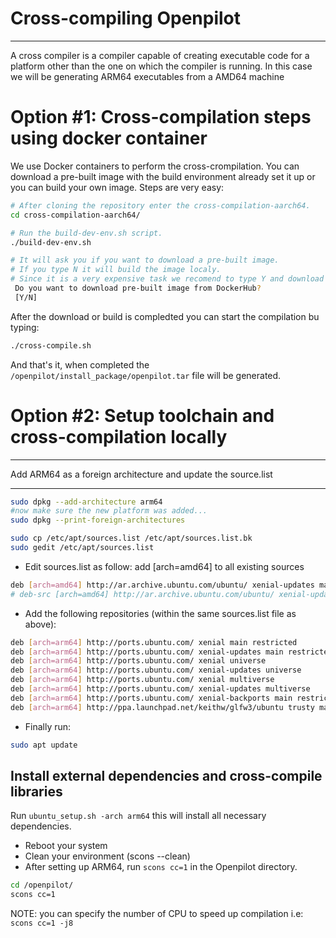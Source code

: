 # Cross-compiling Openpilot
----

A cross compiler is a compiler capable of creating executable code for a platform other than the one on which the compiler is running. In this case we will be generating ARM64 executables from a AMD64 machine

# Option #1: Cross-compilation steps using docker container

We use Docker containers to perform the cross-crompilation. You can download a pre-built image with the build environment already set it up or you can build your own image. Steps are very easy:

```bash
# After cloning the repository enter the cross-compilation-aarch64.
cd cross-compilation-aarch64/

# Run the build-dev-env.sh script.
./build-dev-env.sh

# It will ask you if you want to download a pre-built image.
# If you type N it will build the image localy.
# Since it is a very expensive task we recomend to type Y and download the pre-built image.
 Do you want to download pre-built image from DockerHub? 
 [Y/N] 
```

After the download or build is compledted you can start the compilation bu typing:

```bash
./cross-compile.sh
```

And that's it, when completed the `/openpilot/install_package/openpilot.tar` file will be generated.

# Option #2: Setup toolchain and cross-compilation locally 

----

Add ARM64 as a foreign architecture and update the source.list

---

```bash
sudo dpkg --add-architecture arm64
#now make sure the new platform was added...
sudo dpkg --print-foreign-architectures

sudo cp /etc/apt/sources.list /etc/apt/sources.list.bk
sudo gedit /etc/apt/sources.list
```

* Edit sources.list as follow:
add [arch=amd64] to all existing sources
```bash
deb [arch=amd64] http://ar.archive.ubuntu.com/ubuntu/ xenial-updates main restricted
# deb-src [arch=amd64] http://ar.archive.ubuntu.com/ubuntu/ xenial-updates main restricted
```

* Add the following repositories (within the same sources.list file as above):

```bash
deb [arch=arm64] http://ports.ubuntu.com/ xenial main restricted
deb [arch=arm64] http://ports.ubuntu.com/ xenial-updates main restricted
deb [arch=arm64] http://ports.ubuntu.com/ xenial universe
deb [arch=arm64] http://ports.ubuntu.com/ xenial-updates universe
deb [arch=arm64] http://ports.ubuntu.com/ xenial multiverse
deb [arch=arm64] http://ports.ubuntu.com/ xenial-updates multiverse
deb [arch=arm64] http://ports.ubuntu.com/ xenial-backports main restricted universe multiverse
deb [arch=arm64] http://ppa.launchpad.net/keithw/glfw3/ubuntu trusty main
```

* Finally run:

```bash
sudo apt update
```

Install external dependencies and cross-compile libraries
----

Run `ubuntu_setup.sh -arch arm64` this will install all necessary dependencies.

* Reboot your system
* Clean your environment (scons --clean)
* After setting up ARM64, run ```scons cc=1``` in the Openpilot directory. 
```bash
cd /openpilot/
scons cc=1
```
NOTE: you can specify the number of CPU to speed up compilation i.e: ```scons cc=1 -j8```


